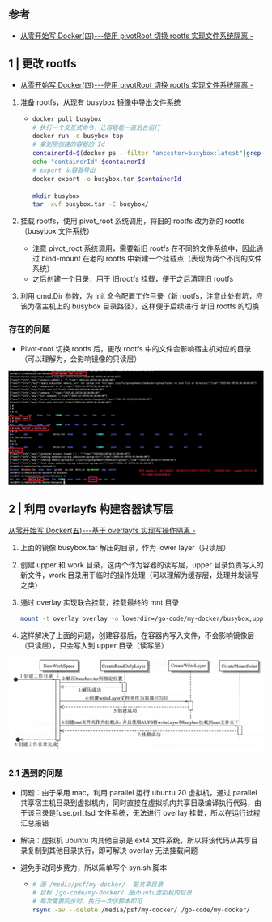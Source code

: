 ## 参考

- [从零开始写 Docker(四)---使用 pivotRoot 切换 rootfs 实现文件系统隔离 -](https://www.lixueduan.com/posts/docker/mydocker/04-change-rootfs-by-pivot-root/)



## 1 | 更改 rootfs

- [从零开始写 Docker(四)---使用 pivotRoot 切换 rootfs 实现文件系统隔离 -](https://www.lixueduan.com/posts/docker/mydocker/04-change-rootfs-by-pivot-root/)

1. 准备 rootfs，从现有 busybox 镜像中导出文件系统

   - ``` sh
     docker pull busybox
     # 执行一个交互式命令，让容器能一直后台运行
     docker run -d busybox top
     # 拿到刚创建的容器的 Id
     containerId=$(docker ps --filter "ancestor=busybox:latest"|grep -v IMAGE|awk '{print $1}')
     echo "containerId" $containerId
     # export 从容器导出
     docker export -o busybox.tar $containerId
     
     mkdir busybox
     tar -xvf busybox.tar -C busybox/
     ```

2. 挂载 rootfs，使用 pivot_root 系统调用，将旧的 rootfs 改为新的 rootfs（busybox 文件系统）

   - 注意 pivot_root 系统调用，需要新旧 rootfs 在不同的文件系统中，因此通过 bind-mount 在老的 rootfs 中新建一个挂载点（表现为两个不同的文件系统）
   - 之后创建一个目录，用于 旧rootfs 挂载，便于之后清理旧 rootfs 

3. 利用 cmd.Dir 参数，为 init 命令配置工作目录（新 rootfs，注意此处有坑，应该为宿主机上的 busybox 目录路径），这样便于后续进行 新旧 rootfs 的切换

### 存在的问题

- Pivot-root 切换 rootfs 后，更改 rootfs 中的文件会影响宿主机对应的目录（可以理解为，会影响镜像的只读层）

![pivot-root存在的问题](imgs/2-构造镜像/pivot-root存在的问题.png)



## 2 | 利用 overlayfs 构建容器读写层

[从零开始写 Docker(五)---基于 overlayfs 实现写操作隔离 -](https://www.lixueduan.com/posts/docker/mydocker/05-isolate-operate-by-overlayfs/)

1. 上面的镜像 busybox.tar 解压的目录，作为 lower layer（只读层）

2. 创建 upper 和 work 目录，这两个作为容器的读写层，upper 目录负责写入的新文件，work 目录用于临时的操作处理（可以理解为缓存层，处理并发读写之类）

3. 通过 overlay 实现联合挂载，挂载最终的 mnt 目录

   ``` sh
   mount -t overlay overlay -o lowerdir=/go-code/my-docker/busybox,upperdir=/go-code/my-docker/upper,workdir=/go-code/my-docker/work /go-code/my-docker/mnt
   ```

4. 这样解决了上面的问题，创建容器后，在容器内写入文件，不会影响镜像层（只读层），只会写入到 upper 目录（读写层）

![overlayfs代码逻辑](imgs/2-构造镜像/overlayfs代码逻辑.png)

### 2.1 遇到的问题

- 问题：由于采用 mac，利用 parallel 运行 ubuntu 20 虚拟机，通过 parallel 共享宿主机目录到虚拟机内，同时直接在虚拟机内共享目录编译执行代码，由于该目录是fuse.prl_fsd 文件系统，无法进行 overlay 挂载，所以在运行过程汇总报错

- 解决：虚拟机 ubuntu 内其他目录是 ext4 文件系统，所以将该代码从共享目录复制到其他目录执行，即可解决 overlay 无法挂载问题

- 避免手动同步费力，所以简单写个 syn.sh 脚本

  - ``` sh
    # 源 /media/psf/my-docker/  是共享目录
    # 目标 /go-code/my-docker/ 是ubuntu虚拟机内目录
    # 每次需要同步时，执行一次该脚本即可
    rsync -av --delete /media/psf/my-docker/ /go-code/my-docker/
    ```